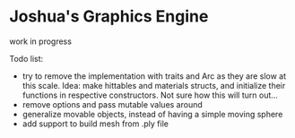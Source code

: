 # Joshua's Graphics Engine

work in progress

Todo list:
- try to remove the implementation with traits and Arc as they are slow at this scale. Idea: make hittables and materials structs, and initialize their functions in respective constructors. Not sure how this will turn out...
- remove options and pass mutable values around
- generalize movable objects, instead of having a simple moving sphere
- add support to build mesh from .ply file
